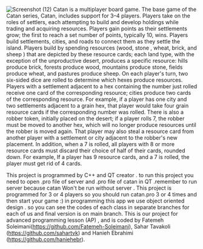![Screenshot (12)](https://user-images.githubusercontent.com/80667774/126546106-5f18d888-8aae-4849-9465-0dadf9889716.png)
Catan  is a multiplayer board game. The base game of the Catan series, Catan, includes support for 3–4 players.  Players take on the roles of settlers, each attempting to build and develop holdings while trading and acquiring resources. Players gain points as their settlements grow; the first to reach a set number of points, typically 10, wins.
Players build settlements, cities, and roads to connect them as they settle the island.
Players build by spending resources (wood, stone , wheat, brick, and sheep ) that are depicted by these resource cards; each land type, with the exception of the unproductive desert, produces a specific resource: hills produce brick, forests produce wood, mountains produce stone, fields produce wheat, and pastures produce sheep. On each player's turn, two six-sided dice are rolled to determine which hexes produce resources. Players with a settlement adjacent to a hex containing the number just rolled receive one card of the corresponding resource; cities produce two cards of the corresponding resource. For example, if a player has one city and two settlements adjacent to a grain hex, that player would take four grain resource cards if the corresponding number was rolled.
There is also a robber token, initially placed on the desert; if a player rolls 7, the robber must be moved to another hex, which will no longer produce resources until the robber is moved again. That player may also steal a resource card from another player with a settlement or city adjacent to the robber's new placement. In addition, when a 7 is rolled, all players with 8 or more resource cards must discard their choice of half of their cards, rounded down. For example, If a player has 9 resource cards, and a 7 is rolled, the player must get rid of 4 cards.

This project is programmed by C++ and QT creator  . 
to run this project you need to open .pro file of server and .pro file of catan  in QT .remember to run server because catan Won't be run without server . This project is programmed for 3 or 4 players so you should run catan.pro 3 or 4 times and then start your game :) 
in programming this app we use object oriented design . so you can see the codes of each class in separate branches for each of us and final version is on main branch.
This is our project for advanced programming lesson (AP) , and is coded by
 Fatemeh Soleimani(https://github.com/Fatemeh-Soleimani),
 Sahar Tavakoli (https://github.com/sahartvk) and 
Hanieh Ebrahimi (https://github.com/haniehebr).


